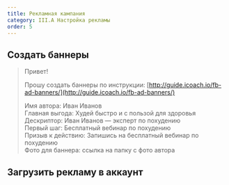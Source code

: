 ```yaml
---
title: Рекламная кампания
category: III.А Настройка рекламы
order: 5
---
```


## Создать баннеры

> Привет!
> 
> Прошу создать баннеры по инструкции: [http://guide.icoach.io/fb-ad-banners/](http://guide.icoach.io/fb-ad-banners/)
> 
> Имя автора: Иван Иванов  
> Главная выгода: Худей быстро и с пользой для здоровья  
> Дескриптор: Иван Иванов — эксперт по похудению  
> Первый шаг: Бесплатный вебинар по похудению  
> Призыв к действию: Запишись на бесплатный вебинар по похудению  
> Фото для баннера: ссылка на папку с фото автора

## Загрузить рекламу в аккаунт
